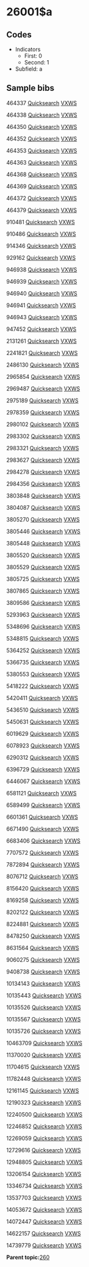 # 26001$a

## Codes

-   Indicators
    -   First: 0
    -   Second: 1
-   Subfield: a

## Sample bibs

464337 [Quicksearch](https://search.library.yale.edu/catalog/464337) [VXWS](http://prodorbis.library.yale.edu:7014/vxws/GetHoldingsService?bibId=464337)

464338 [Quicksearch](https://search.library.yale.edu/catalog/464338) [VXWS](http://prodorbis.library.yale.edu:7014/vxws/GetHoldingsService?bibId=464338)

464350 [Quicksearch](https://search.library.yale.edu/catalog/464350) [VXWS](http://prodorbis.library.yale.edu:7014/vxws/GetHoldingsService?bibId=464350)

464352 [Quicksearch](https://search.library.yale.edu/catalog/464352) [VXWS](http://prodorbis.library.yale.edu:7014/vxws/GetHoldingsService?bibId=464352)

464353 [Quicksearch](https://search.library.yale.edu/catalog/464353) [VXWS](http://prodorbis.library.yale.edu:7014/vxws/GetHoldingsService?bibId=464353)

464363 [Quicksearch](https://search.library.yale.edu/catalog/464363) [VXWS](http://prodorbis.library.yale.edu:7014/vxws/GetHoldingsService?bibId=464363)

464368 [Quicksearch](https://search.library.yale.edu/catalog/464368) [VXWS](http://prodorbis.library.yale.edu:7014/vxws/GetHoldingsService?bibId=464368)

464369 [Quicksearch](https://search.library.yale.edu/catalog/464369) [VXWS](http://prodorbis.library.yale.edu:7014/vxws/GetHoldingsService?bibId=464369)

464372 [Quicksearch](https://search.library.yale.edu/catalog/464372) [VXWS](http://prodorbis.library.yale.edu:7014/vxws/GetHoldingsService?bibId=464372)

464379 [Quicksearch](https://search.library.yale.edu/catalog/464379) [VXWS](http://prodorbis.library.yale.edu:7014/vxws/GetHoldingsService?bibId=464379)

910481 [Quicksearch](https://search.library.yale.edu/catalog/910481) [VXWS](http://prodorbis.library.yale.edu:7014/vxws/GetHoldingsService?bibId=910481)

910486 [Quicksearch](https://search.library.yale.edu/catalog/910486) [VXWS](http://prodorbis.library.yale.edu:7014/vxws/GetHoldingsService?bibId=910486)

914346 [Quicksearch](https://search.library.yale.edu/catalog/914346) [VXWS](http://prodorbis.library.yale.edu:7014/vxws/GetHoldingsService?bibId=914346)

929162 [Quicksearch](https://search.library.yale.edu/catalog/929162) [VXWS](http://prodorbis.library.yale.edu:7014/vxws/GetHoldingsService?bibId=929162)

946938 [Quicksearch](https://search.library.yale.edu/catalog/946938) [VXWS](http://prodorbis.library.yale.edu:7014/vxws/GetHoldingsService?bibId=946938)

946939 [Quicksearch](https://search.library.yale.edu/catalog/946939) [VXWS](http://prodorbis.library.yale.edu:7014/vxws/GetHoldingsService?bibId=946939)

946940 [Quicksearch](https://search.library.yale.edu/catalog/946940) [VXWS](http://prodorbis.library.yale.edu:7014/vxws/GetHoldingsService?bibId=946940)

946941 [Quicksearch](https://search.library.yale.edu/catalog/946941) [VXWS](http://prodorbis.library.yale.edu:7014/vxws/GetHoldingsService?bibId=946941)

946943 [Quicksearch](https://search.library.yale.edu/catalog/946943) [VXWS](http://prodorbis.library.yale.edu:7014/vxws/GetHoldingsService?bibId=946943)

947452 [Quicksearch](https://search.library.yale.edu/catalog/947452) [VXWS](http://prodorbis.library.yale.edu:7014/vxws/GetHoldingsService?bibId=947452)

2131261 [Quicksearch](https://search.library.yale.edu/catalog/2131261) [VXWS](http://prodorbis.library.yale.edu:7014/vxws/GetHoldingsService?bibId=2131261)

2241821 [Quicksearch](https://search.library.yale.edu/catalog/2241821) [VXWS](http://prodorbis.library.yale.edu:7014/vxws/GetHoldingsService?bibId=2241821)

2486130 [Quicksearch](https://search.library.yale.edu/catalog/2486130) [VXWS](http://prodorbis.library.yale.edu:7014/vxws/GetHoldingsService?bibId=2486130)

2965854 [Quicksearch](https://search.library.yale.edu/catalog/2965854) [VXWS](http://prodorbis.library.yale.edu:7014/vxws/GetHoldingsService?bibId=2965854)

2969487 [Quicksearch](https://search.library.yale.edu/catalog/2969487) [VXWS](http://prodorbis.library.yale.edu:7014/vxws/GetHoldingsService?bibId=2969487)

2975189 [Quicksearch](https://search.library.yale.edu/catalog/2975189) [VXWS](http://prodorbis.library.yale.edu:7014/vxws/GetHoldingsService?bibId=2975189)

2978359 [Quicksearch](https://search.library.yale.edu/catalog/2978359) [VXWS](http://prodorbis.library.yale.edu:7014/vxws/GetHoldingsService?bibId=2978359)

2980102 [Quicksearch](https://search.library.yale.edu/catalog/2980102) [VXWS](http://prodorbis.library.yale.edu:7014/vxws/GetHoldingsService?bibId=2980102)

2983302 [Quicksearch](https://search.library.yale.edu/catalog/2983302) [VXWS](http://prodorbis.library.yale.edu:7014/vxws/GetHoldingsService?bibId=2983302)

2983321 [Quicksearch](https://search.library.yale.edu/catalog/2983321) [VXWS](http://prodorbis.library.yale.edu:7014/vxws/GetHoldingsService?bibId=2983321)

2983627 [Quicksearch](https://search.library.yale.edu/catalog/2983627) [VXWS](http://prodorbis.library.yale.edu:7014/vxws/GetHoldingsService?bibId=2983627)

2984278 [Quicksearch](https://search.library.yale.edu/catalog/2984278) [VXWS](http://prodorbis.library.yale.edu:7014/vxws/GetHoldingsService?bibId=2984278)

2984356 [Quicksearch](https://search.library.yale.edu/catalog/2984356) [VXWS](http://prodorbis.library.yale.edu:7014/vxws/GetHoldingsService?bibId=2984356)

3803848 [Quicksearch](https://search.library.yale.edu/catalog/3803848) [VXWS](http://prodorbis.library.yale.edu:7014/vxws/GetHoldingsService?bibId=3803848)

3804087 [Quicksearch](https://search.library.yale.edu/catalog/3804087) [VXWS](http://prodorbis.library.yale.edu:7014/vxws/GetHoldingsService?bibId=3804087)

3805270 [Quicksearch](https://search.library.yale.edu/catalog/3805270) [VXWS](http://prodorbis.library.yale.edu:7014/vxws/GetHoldingsService?bibId=3805270)

3805446 [Quicksearch](https://search.library.yale.edu/catalog/3805446) [VXWS](http://prodorbis.library.yale.edu:7014/vxws/GetHoldingsService?bibId=3805446)

3805448 [Quicksearch](https://search.library.yale.edu/catalog/3805448) [VXWS](http://prodorbis.library.yale.edu:7014/vxws/GetHoldingsService?bibId=3805448)

3805520 [Quicksearch](https://search.library.yale.edu/catalog/3805520) [VXWS](http://prodorbis.library.yale.edu:7014/vxws/GetHoldingsService?bibId=3805520)

3805529 [Quicksearch](https://search.library.yale.edu/catalog/3805529) [VXWS](http://prodorbis.library.yale.edu:7014/vxws/GetHoldingsService?bibId=3805529)

3805725 [Quicksearch](https://search.library.yale.edu/catalog/3805725) [VXWS](http://prodorbis.library.yale.edu:7014/vxws/GetHoldingsService?bibId=3805725)

3807865 [Quicksearch](https://search.library.yale.edu/catalog/3807865) [VXWS](http://prodorbis.library.yale.edu:7014/vxws/GetHoldingsService?bibId=3807865)

3809586 [Quicksearch](https://search.library.yale.edu/catalog/3809586) [VXWS](http://prodorbis.library.yale.edu:7014/vxws/GetHoldingsService?bibId=3809586)

5293963 [Quicksearch](https://search.library.yale.edu/catalog/5293963) [VXWS](http://prodorbis.library.yale.edu:7014/vxws/GetHoldingsService?bibId=5293963)

5348696 [Quicksearch](https://search.library.yale.edu/catalog/5348696) [VXWS](http://prodorbis.library.yale.edu:7014/vxws/GetHoldingsService?bibId=5348696)

5348815 [Quicksearch](https://search.library.yale.edu/catalog/5348815) [VXWS](http://prodorbis.library.yale.edu:7014/vxws/GetHoldingsService?bibId=5348815)

5364252 [Quicksearch](https://search.library.yale.edu/catalog/5364252) [VXWS](http://prodorbis.library.yale.edu:7014/vxws/GetHoldingsService?bibId=5364252)

5366735 [Quicksearch](https://search.library.yale.edu/catalog/5366735) [VXWS](http://prodorbis.library.yale.edu:7014/vxws/GetHoldingsService?bibId=5366735)

5380553 [Quicksearch](https://search.library.yale.edu/catalog/5380553) [VXWS](http://prodorbis.library.yale.edu:7014/vxws/GetHoldingsService?bibId=5380553)

5418222 [Quicksearch](https://search.library.yale.edu/catalog/5418222) [VXWS](http://prodorbis.library.yale.edu:7014/vxws/GetHoldingsService?bibId=5418222)

5420411 [Quicksearch](https://search.library.yale.edu/catalog/5420411) [VXWS](http://prodorbis.library.yale.edu:7014/vxws/GetHoldingsService?bibId=5420411)

5436510 [Quicksearch](https://search.library.yale.edu/catalog/5436510) [VXWS](http://prodorbis.library.yale.edu:7014/vxws/GetHoldingsService?bibId=5436510)

5450631 [Quicksearch](https://search.library.yale.edu/catalog/5450631) [VXWS](http://prodorbis.library.yale.edu:7014/vxws/GetHoldingsService?bibId=5450631)

6019629 [Quicksearch](https://search.library.yale.edu/catalog/6019629) [VXWS](http://prodorbis.library.yale.edu:7014/vxws/GetHoldingsService?bibId=6019629)

6078923 [Quicksearch](https://search.library.yale.edu/catalog/6078923) [VXWS](http://prodorbis.library.yale.edu:7014/vxws/GetHoldingsService?bibId=6078923)

6290312 [Quicksearch](https://search.library.yale.edu/catalog/6290312) [VXWS](http://prodorbis.library.yale.edu:7014/vxws/GetHoldingsService?bibId=6290312)

6396729 [Quicksearch](https://search.library.yale.edu/catalog/6396729) [VXWS](http://prodorbis.library.yale.edu:7014/vxws/GetHoldingsService?bibId=6396729)

6446067 [Quicksearch](https://search.library.yale.edu/catalog/6446067) [VXWS](http://prodorbis.library.yale.edu:7014/vxws/GetHoldingsService?bibId=6446067)

6581121 [Quicksearch](https://search.library.yale.edu/catalog/6581121) [VXWS](http://prodorbis.library.yale.edu:7014/vxws/GetHoldingsService?bibId=6581121)

6589499 [Quicksearch](https://search.library.yale.edu/catalog/6589499) [VXWS](http://prodorbis.library.yale.edu:7014/vxws/GetHoldingsService?bibId=6589499)

6601361 [Quicksearch](https://search.library.yale.edu/catalog/6601361) [VXWS](http://prodorbis.library.yale.edu:7014/vxws/GetHoldingsService?bibId=6601361)

6671490 [Quicksearch](https://search.library.yale.edu/catalog/6671490) [VXWS](http://prodorbis.library.yale.edu:7014/vxws/GetHoldingsService?bibId=6671490)

6683406 [Quicksearch](https://search.library.yale.edu/catalog/6683406) [VXWS](http://prodorbis.library.yale.edu:7014/vxws/GetHoldingsService?bibId=6683406)

7707572 [Quicksearch](https://search.library.yale.edu/catalog/7707572) [VXWS](http://prodorbis.library.yale.edu:7014/vxws/GetHoldingsService?bibId=7707572)

7872894 [Quicksearch](https://search.library.yale.edu/catalog/7872894) [VXWS](http://prodorbis.library.yale.edu:7014/vxws/GetHoldingsService?bibId=7872894)

8076712 [Quicksearch](https://search.library.yale.edu/catalog/8076712) [VXWS](http://prodorbis.library.yale.edu:7014/vxws/GetHoldingsService?bibId=8076712)

8156420 [Quicksearch](https://search.library.yale.edu/catalog/8156420) [VXWS](http://prodorbis.library.yale.edu:7014/vxws/GetHoldingsService?bibId=8156420)

8169258 [Quicksearch](https://search.library.yale.edu/catalog/8169258) [VXWS](http://prodorbis.library.yale.edu:7014/vxws/GetHoldingsService?bibId=8169258)

8202122 [Quicksearch](https://search.library.yale.edu/catalog/8202122) [VXWS](http://prodorbis.library.yale.edu:7014/vxws/GetHoldingsService?bibId=8202122)

8224881 [Quicksearch](https://search.library.yale.edu/catalog/8224881) [VXWS](http://prodorbis.library.yale.edu:7014/vxws/GetHoldingsService?bibId=8224881)

8478250 [Quicksearch](https://search.library.yale.edu/catalog/8478250) [VXWS](http://prodorbis.library.yale.edu:7014/vxws/GetHoldingsService?bibId=8478250)

8631564 [Quicksearch](https://search.library.yale.edu/catalog/8631564) [VXWS](http://prodorbis.library.yale.edu:7014/vxws/GetHoldingsService?bibId=8631564)

9060275 [Quicksearch](https://search.library.yale.edu/catalog/9060275) [VXWS](http://prodorbis.library.yale.edu:7014/vxws/GetHoldingsService?bibId=9060275)

9408738 [Quicksearch](https://search.library.yale.edu/catalog/9408738) [VXWS](http://prodorbis.library.yale.edu:7014/vxws/GetHoldingsService?bibId=9408738)

10134143 [Quicksearch](https://search.library.yale.edu/catalog/10134143) [VXWS](http://prodorbis.library.yale.edu:7014/vxws/GetHoldingsService?bibId=10134143)

10135443 [Quicksearch](https://search.library.yale.edu/catalog/10135443) [VXWS](http://prodorbis.library.yale.edu:7014/vxws/GetHoldingsService?bibId=10135443)

10135526 [Quicksearch](https://search.library.yale.edu/catalog/10135526) [VXWS](http://prodorbis.library.yale.edu:7014/vxws/GetHoldingsService?bibId=10135526)

10135567 [Quicksearch](https://search.library.yale.edu/catalog/10135567) [VXWS](http://prodorbis.library.yale.edu:7014/vxws/GetHoldingsService?bibId=10135567)

10135726 [Quicksearch](https://search.library.yale.edu/catalog/10135726) [VXWS](http://prodorbis.library.yale.edu:7014/vxws/GetHoldingsService?bibId=10135726)

10463709 [Quicksearch](https://search.library.yale.edu/catalog/10463709) [VXWS](http://prodorbis.library.yale.edu:7014/vxws/GetHoldingsService?bibId=10463709)

11370020 [Quicksearch](https://search.library.yale.edu/catalog/11370020) [VXWS](http://prodorbis.library.yale.edu:7014/vxws/GetHoldingsService?bibId=11370020)

11704615 [Quicksearch](https://search.library.yale.edu/catalog/11704615) [VXWS](http://prodorbis.library.yale.edu:7014/vxws/GetHoldingsService?bibId=11704615)

11782448 [Quicksearch](https://search.library.yale.edu/catalog/11782448) [VXWS](http://prodorbis.library.yale.edu:7014/vxws/GetHoldingsService?bibId=11782448)

12161145 [Quicksearch](https://search.library.yale.edu/catalog/12161145) [VXWS](http://prodorbis.library.yale.edu:7014/vxws/GetHoldingsService?bibId=12161145)

12190323 [Quicksearch](https://search.library.yale.edu/catalog/12190323) [VXWS](http://prodorbis.library.yale.edu:7014/vxws/GetHoldingsService?bibId=12190323)

12240500 [Quicksearch](https://search.library.yale.edu/catalog/12240500) [VXWS](http://prodorbis.library.yale.edu:7014/vxws/GetHoldingsService?bibId=12240500)

12246852 [Quicksearch](https://search.library.yale.edu/catalog/12246852) [VXWS](http://prodorbis.library.yale.edu:7014/vxws/GetHoldingsService?bibId=12246852)

12269059 [Quicksearch](https://search.library.yale.edu/catalog/12269059) [VXWS](http://prodorbis.library.yale.edu:7014/vxws/GetHoldingsService?bibId=12269059)

12729616 [Quicksearch](https://search.library.yale.edu/catalog/12729616) [VXWS](http://prodorbis.library.yale.edu:7014/vxws/GetHoldingsService?bibId=12729616)

12948805 [Quicksearch](https://search.library.yale.edu/catalog/12948805) [VXWS](http://prodorbis.library.yale.edu:7014/vxws/GetHoldingsService?bibId=12948805)

13206154 [Quicksearch](https://search.library.yale.edu/catalog/13206154) [VXWS](http://prodorbis.library.yale.edu:7014/vxws/GetHoldingsService?bibId=13206154)

13346734 [Quicksearch](https://search.library.yale.edu/catalog/13346734) [VXWS](http://prodorbis.library.yale.edu:7014/vxws/GetHoldingsService?bibId=13346734)

13537703 [Quicksearch](https://search.library.yale.edu/catalog/13537703) [VXWS](http://prodorbis.library.yale.edu:7014/vxws/GetHoldingsService?bibId=13537703)

14053672 [Quicksearch](https://search.library.yale.edu/catalog/14053672) [VXWS](http://prodorbis.library.yale.edu:7014/vxws/GetHoldingsService?bibId=14053672)

14072447 [Quicksearch](https://search.library.yale.edu/catalog/14072447) [VXWS](http://prodorbis.library.yale.edu:7014/vxws/GetHoldingsService?bibId=14072447)

14622157 [Quicksearch](https://search.library.yale.edu/catalog/14622157) [VXWS](http://prodorbis.library.yale.edu:7014/vxws/GetHoldingsService?bibId=14622157)

14739779 [Quicksearch](https://search.library.yale.edu/catalog/14739779) [VXWS](http://prodorbis.library.yale.edu:7014/vxws/GetHoldingsService?bibId=14739779)

**Parent topic:**[260](../../tags/260/260.md)

